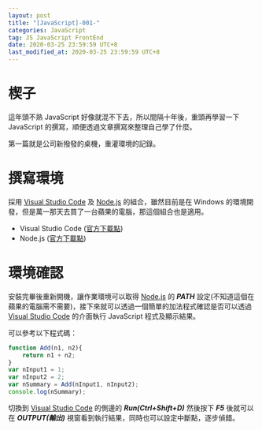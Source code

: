 ```yaml
---
layout: post
title: "[JavaScript]-001-"
categories: JavaScript
tag: JS JavaScript FrontEnd
date: 2020-03-25 23:59:59 UTC+8 
last_modified_at: 2020-03-25 23:59:59 UTC+8 
---
```

# 楔子
這年頭不熟 JavaScript 好像就混不下去，所以間隔十年後，重頭再學習一下 JavaScript 的撰寫，順便透過文章撰寫來整理自己學了什麼。  

第一篇就是公司新撥發的桌機，重灌環境的記錄。

# 撰寫環境
採用 [Visual Studio Code][VSCode] 及 [Node.js][Node] 的組合，雖然目前是在 Windows 的環境開發，但是萬一那天去買了一台蘋果的電腦，那這個組合也是適用。

* Visual Studio Code ([官方下載點][VSCode])
* Node.js ([官方下載點][Node])

# 環境確認
安裝完畢後重新開機，讓作業環境可以取得 [Node.js][Node] 的 ***PATH*** 設定(不知道這個在蘋果的電腦需不需要)，接下來就可以透過一個簡單的加法程式確認是否可以透過 [Visual Studio Code][VSCode] 的介面執行 JavaScript 程式及顯示結果。 

可以參考以下程式碼：

```JavaScript
function Add(n1, n2){
    return n1 + n2;
}
var nInput1 = 1;
var nInput2 = 2;
var nSummary = Add(nInput1, nInput2);
console.log(nSummary);
```

切換到 [Visual Studio Code][VSCode] 的側邊的 ***Run(Ctrl+Shift+D)*** 然後按下 ***F5*** 後就可以在 ***OUTPUT(輸出)*** 視窗看到執行結果，同時也可以設定中斷點，逐步偵錯。

[VSCode]:https://code.visualstudio.com/
[Node]:https://nodejs.org/en/download/

